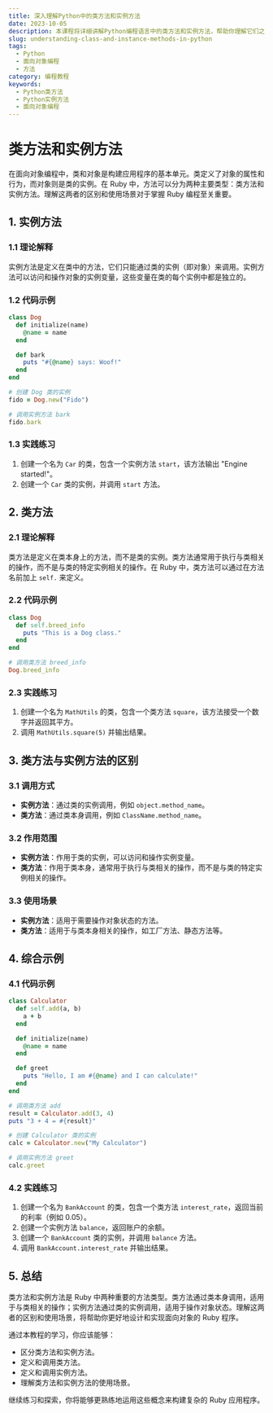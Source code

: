```yaml
---
title: 深入理解Python中的类方法和实例方法
date: 2023-10-05
description: 本课程将详细讲解Python编程语言中的类方法和实例方法，帮助你理解它们之间的区别、使用场景及实现方式。
slug: understanding-class-and-instance-methods-in-python
tags:
  - Python
  - 面向对象编程
  - 方法
category: 编程教程
keywords:
  - Python类方法
  - Python实例方法
  - 面向对象编程
---
```


# 类方法和实例方法

在面向对象编程中，类和对象是构建应用程序的基本单元。类定义了对象的属性和行为，而对象则是类的实例。在 Ruby 中，方法可以分为两种主要类型：类方法和实例方法。理解这两者的区别和使用场景对于掌握 Ruby 编程至关重要。

## 1. 实例方法

### 1.1 理论解释

实例方法是定义在类中的方法，它们只能通过类的实例（即对象）来调用。实例方法可以访问和操作对象的实例变量，这些变量在类的每个实例中都是独立的。

### 1.2 代码示例

```ruby
class Dog
  def initialize(name)
    @name = name
  end

  def bark
    puts "#{@name} says: Woof!"
  end
end

# 创建 Dog 类的实例
fido = Dog.new("Fido")

# 调用实例方法 bark
fido.bark
```

### 1.3 实践练习

1. 创建一个名为 `Car` 的类，包含一个实例方法 `start`，该方法输出 "Engine started!"。
2. 创建一个 `Car` 类的实例，并调用 `start` 方法。

## 2. 类方法

### 2.1 理论解释

类方法是定义在类本身上的方法，而不是类的实例。类方法通常用于执行与类相关的操作，而不是与类的特定实例相关的操作。在 Ruby 中，类方法可以通过在方法名前加上 `self.` 来定义。

### 2.2 代码示例

```ruby
class Dog
  def self.breed_info
    puts "This is a Dog class."
  end
end

# 调用类方法 breed_info
Dog.breed_info
```

### 2.3 实践练习

1. 创建一个名为 `MathUtils` 的类，包含一个类方法 `square`，该方法接受一个数字并返回其平方。
2. 调用 `MathUtils.square(5)` 并输出结果。

## 3. 类方法与实例方法的区别

### 3.1 调用方式

- **实例方法**：通过类的实例调用，例如 `object.method_name`。
- **类方法**：通过类本身调用，例如 `ClassName.method_name`。

### 3.2 作用范围

- **实例方法**：作用于类的实例，可以访问和操作实例变量。
- **类方法**：作用于类本身，通常用于执行与类相关的操作，而不是与类的特定实例相关的操作。

### 3.3 使用场景

- **实例方法**：适用于需要操作对象状态的方法。
- **类方法**：适用于与类本身相关的操作，如工厂方法、静态方法等。

## 4. 综合示例

### 4.1 代码示例

```ruby
class Calculator
  def self.add(a, b)
    a + b
  end

  def initialize(name)
    @name = name
  end

  def greet
    puts "Hello, I am #{@name} and I can calculate!"
  end
end

# 调用类方法 add
result = Calculator.add(3, 4)
puts "3 + 4 = #{result}"

# 创建 Calculator 类的实例
calc = Calculator.new("My Calculator")

# 调用实例方法 greet
calc.greet
```

### 4.2 实践练习

1. 创建一个名为 `BankAccount` 的类，包含一个类方法 `interest_rate`，返回当前的利率（例如 0.05）。
2. 创建一个实例方法 `balance`，返回账户的余额。
3. 创建一个 `BankAccount` 类的实例，并调用 `balance` 方法。
4. 调用 `BankAccount.interest_rate` 并输出结果。

## 5. 总结

类方法和实例方法是 Ruby 中两种重要的方法类型。类方法通过类本身调用，适用于与类相关的操作；实例方法通过类的实例调用，适用于操作对象状态。理解这两者的区别和使用场景，将帮助你更好地设计和实现面向对象的 Ruby 程序。

通过本教程的学习，你应该能够：

- 区分类方法和实例方法。
- 定义和调用类方法。
- 定义和调用实例方法。
- 理解类方法和实例方法的使用场景。

继续练习和探索，你将能够更熟练地运用这些概念来构建复杂的 Ruby 应用程序。